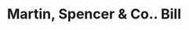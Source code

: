 ---
doi: 10.7916/D86X0P3T
date_other: '1860'
date_other_textual: 1860-1869
form: printed ephemera
genre:
- Invoices
name:
- Martin, Spencer & Co.
object_in_context_url: https://biggert.cul.columbia.edu/items/view/ave_biggert_00554
subject_hierarchical_geographic:
- Baltimore, Maryland, United States
subject_name:
- Martin, Spencer & Co.
title: Martin, Spencer & Co.. Bill
sort_title: Martin, Spencer & Co.. Bill
call_number: ave_biggert_00554
coordinates:
- 39.28333333333333,-76.61666666666666
pid: ave_biggert_00554
identifiers: ave_biggert_00554
permalink: /biggert/ave_biggert_00554/
layout: iiif-image-page
---
